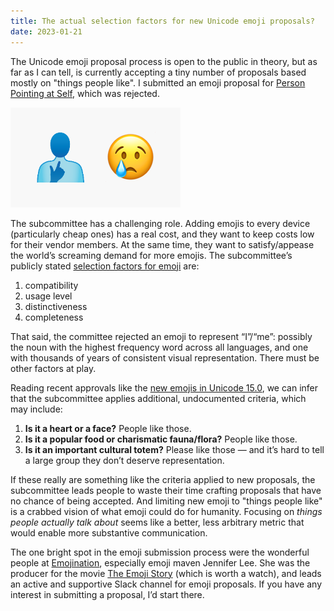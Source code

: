```yaml
---
title: The actual selection factors for new Unicode emoji proposals?
date: 2023-01-21
---
```


The Unicode emoji proposal process is open to the public in theory, but as far as I can tell, is currently accepting a tiny number of proposals based mostly on "things people like". I submitted an emoji proposal for [Person Pointing at Self](https://drive.google.com/file/d/1y-aO0tl6LnSpHavLnpESRt6h5Idz4K0_/view?usp=sharing), which was rejected.

![](/images/2023/01/meSad.png)

The subcommittee has a challenging role. Adding emojis to every device (particularly cheap ones) has a real cost, and they want to keep costs low for their vendor members. At the same time, they want to satisfy/appease the world’s screaming demand for more emojis. The subcommittee’s publicly stated [selection factors for emoji](http://unicode.org/emoji/proposals.html#selection_factors) are:

1. compatibility
2. usage level
3. distinctiveness
4. completeness

That said, the committee rejected an emoji to represent “I”/“me”: possibly the noun with the highest frequency word across all languages, and one with thousands of years of consistent visual representation. There must be other factors at play.

Reading recent approvals like the [new emojis in Unicode 15.0](https://blog.emojipedia.org/whats-new-in-unicode-15-0/), we can infer that the subcommittee applies additional, undocumented criteria, which may include:

1. **Is it a heart or a face?** People like those.
2. **Is it a popular food or charismatic fauna/flora?** People like those.
3. **Is it an important cultural totem?** Please like those — and it’s hard to tell a large group they don’t deserve representation.

If these really are something like the criteria applied to new proposals, the subcommittee leads people to waste their time crafting proposals that have no chance of being accepted. And limiting new emoji to "things people like" is a crabbed vision of what emoji could do for humanity. Focusing on _things people actually talk about_ seems like a better, less arbitrary metric that would enable more substantive communication.

The one bright spot in the emoji submission process were the wonderful people at [Emojination](https://www.emojination.org/), especially emoji maven Jennifer Lee. She was the producer for the movie [The Emoji Story](https://www.theemojistory.com/) (which is worth a watch), and leads an active and supportive Slack channel for emoji proposals. If you have any interest in submitting a proposal, I’d start there.
